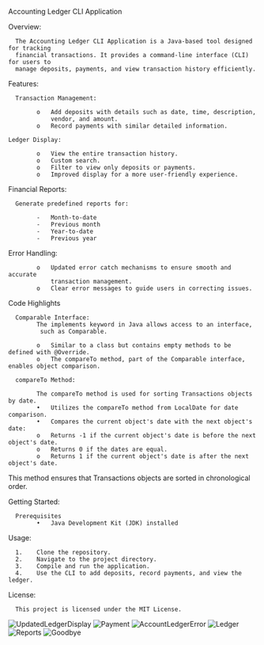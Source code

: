 Accounting Ledger CLI Application

Overview:

      The Accounting Ledger CLI Application is a Java-based tool designed for tracking 
      financial transactions. It provides a command-line interface (CLI) for users to 
      manage deposits, payments, and view transaction history efficiently.

Features:

      Transaction Management:
      
            o	Add deposits with details such as date, time, description, 
                vendor, and amount.
            o	Record payments with similar detailed information.
            
	Ledger Display:
 
            o   View the entire transaction history.
            o	Custom search.
            o	Filter to view only deposits or payments.
            o	Improved display for a more user-friendly experience.

Financial Reports:

      Generate predefined reports for:
      
            -	Month-to-date
            -	Previous month
            -	Year-to-date
            -	Previous year

Error Handling:

            o	Updated error catch mechanisms to ensure smooth and accurate 
                transaction management.
            o	Clear error messages to guide users in correcting issues.

Code Highlights

      Comparable Interface:
            The implements keyword in Java allows access to an interface, 
             such as Comparable.
      
            o	Similar to a class but contains empty methods to be defined with @Override.
            o	The compareTo method, part of the Comparable interface, enables object comparison.
            
      compareTo Method:
      
            The compareTo method is used for sorting Transactions objects by date.
            •	Utilizes the compareTo method from LocalDate for date comparison.
            •	Compares the current object's date with the next object's date:
            o	Returns -1 if the current object's date is before the next object's date.
            o	Returns 0 if the dates are equal.
            o	Returns 1 if the current object's date is after the next object's date.
This method ensures that Transactions objects are sorted in chronological order.

Getting Started:

      Prerequisites
            •	Java Development Kit (JDK) installed

Usage:

      1.	Clone the repository.
      2.	Navigate to the project directory.
      3.	Compile and run the application.
      4.	Use the CLI to add deposits, record payments, and view the ledger.

License:

      This project is licensed under the MIT License.

![UpdatedLedgerDisplay](src/main/resources/UpdatedLedgerDisplay.PNG)
![Payment](src/main/resources/Payment.PNG)
![AccountLedgerError](src/main/resources/AccountLedgerError.PNG)
![Ledger](src/main/resources/Ledger.PNG)
![Reports](src/main/resources/Reports.PNG)
![Goodbye](src/main/resources/Goodbye.PNG)



